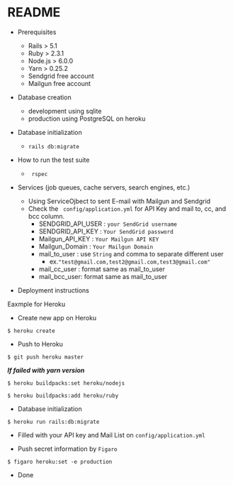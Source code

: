# README

* Prerequisites
  * Rails > 5.1
  * Ruby > 2.3.1
  * Node.js > 6.0.0
  * Yarn > 0.25.2
  * Sendgrid free account
  * Mailgun free account
* Database creation
  * development using sqlite
  * production using PostgreSQL on heroku
* Database initialization
  * ``` rails db:migrate ```
* How to run the test suite
  * ``` rspec```
* Services (job queues, cache servers, search engines, etc.)
  * Using ServiceOjbect to sent E-mail with Mailgun and Sendgrid
  * Check the ``` config/application.yml``` for API Key and mail to, cc, and bcc column.
    * SENDGRID_API_USER : `your SendGrid username`
    * SENDGRID_API_KEY :  `Your SendGrid password`
    * Mailgun_API_KEY : `Your Mailgun API KEY`
    * Mailgun_Domain : `Your Mailgun Domain`
    * mail_to_user : use `String` and comma to separate different user
      * ex.`"test@gmail.com,test2@gmail.com,test3@gmail.com"`
    * mail_cc_user : format same as mail_to_user
    * mail_bcc_user: format same as mail_to_user

* Deployment instructions

Eaxmple for Heroku

* Create new app on Heroku

```
$ heroku create
```

* Push to Heroku

```
$ git push heroku master
```
***If failed with yarn version***

```
$ heroku buildpacks:set heroku/nodejs
```

```
$ heroku buildpacks:add heroku/ruby
```
* Database initialization

```
$ heroku run rails:db:migrate
```

* Filled with your API key and Mail List on `config/application.yml`

* Push secret information by `Figaro`

```
$ figaro heroku:set -e production
```

* Done
